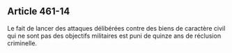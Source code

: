 Article 461-14
----
Le fait de lancer des attaques délibérées contre des biens de caractère civil
qui ne sont pas des objectifs militaires est puni de quinze ans de réclusion
criminelle.
